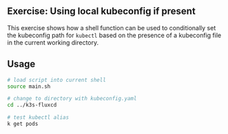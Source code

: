 ## Exercise: Using local kubeconfig if present

This exercise shows how a shell function can be used to conditionally
set the kubeconfig path for `kubectl` based on the presence of a
kubeconfig file in the current working directory.

## Usage

```bash
# load script into current shell
source main.sh

# change to directory with kubeconfig.yaml
cd ../k3s-fluxcd

# test kubectl alias
k get pods
```
